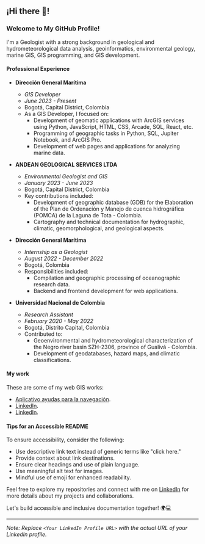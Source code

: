 ## ¡Hi there 👋!


### Welcome to My GitHub Profile!

I'm a Geologist with a strong background in geological and hydrometeorological data analysis, geoinformatics, environmental geology, marine GIS, GIS programming, and GIS development.

#### Professional Experience

- **Dirección General Marítima**
  - *GIS Developer*
  - *June 2023 - Present*
  - Bogotá, Capital District, Colombia
  - As a GIS Developer, I focused on:
    - Development of geomatic applications with ArcGIS services using Python, JavaScript, HTML, CSS, Arcade, SQL, React, etc.
    - Programming of geographic tasks in Python, SQL, Jupiter Notebook, and ArcGIS Pro.
    - Development of web pages and applications for analyzing marine data.

- **ANDEAN GEOLOGICAL SERVICES LTDA**
  - *Environmental Geologist and GIS*
  - *January 2023 - June 2023*
  - Bogotá, Capital District, Colombia
  - Key contributions included:
    - Development of geographic database (GDB) for the Elaboration of the Plan de Ordenación y Manejo de cuenca hidrográfica (POMCA) de la Laguna de Tota - Colombia.
    - Cartography and technical documentation for hydrographic, climatic, geomorphological, and geological aspects.

- **Dirección General Marítima**
  - *Internship as a Geologist*
  - *August 2022 - December 2022*
  - Bogotá, Colombia
  - Responsibilities included:
    - Compilation and geographic processing of oceanographic research data.
    - Backend and frontend development for web applications.

- **Universidad Nacional de Colombia**
  - *Research Assistant*
  - *February 2020 - May 2022*
  - Bogotá, Distrito Capital, Colombia
  - Contributed to:
    - Geoenvironmental and hydrometeorological characterization of the Negro river basin SZH-2306, province of Gualivá - Colombia.
    - Development of geodatabases, hazard maps, and climatic classifications.

#### My work 

These are some of my web GIS works:
- [Aplicativo ayudas para la navegación](<[Your LinkedIn Profile URL](https://ide.dimar.mil.co/Aplicativo_Se%C3%B1alizacion_Maritima/)>).
- [LinkedIn](<[Your LinkedIn Profile URL](https://www.linkedin.com/in/mois%C3%A9s-a-santizo-fuentes-3a893a19b/?locale=en_US)>).
- [LinkedIn](<[Your LinkedIn Profile URL](https://www.linkedin.com/in/mois%C3%A9s-a-santizo-fuentes-3a893a19b/?locale=en_US)>).

#### Tips for an Accessible README

To ensure accessibility, consider the following:
- Use descriptive link text instead of generic terms like "click here."
- Provide context about link destinations.
- Ensure clear headings and use of plain language.
- Use meaningful alt text for images.
- Mindful use of emoji for enhanced readability.

Feel free to explore my repositories and connect with me on [LinkedIn](<[Your LinkedIn Profile URL](https://www.linkedin.com/in/mois%C3%A9s-a-santizo-fuentes-3a893a19b/?locale=en_US)>) for more details about my projects and collaborations.

Let's build accessible and inclusive documentation together! 🌍💻

---

*Note: Replace `<Your LinkedIn Profile URL>` with the actual URL of your LinkedIn profile.*
